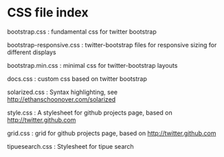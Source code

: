 # CSS file index


bootstrap.css
: fundamental css for twitter bootstrap

bootstrap-responsive.css 
: twitter-bootstrap files for responsive sizing for different displays

bootstrap.min.css 
: minimal css for twitter-bootstrap layouts

docs.css 
: custom css based on twitter bootstrap

solarized.css
: Syntax highlighting, see http://ethanschoonover.com/solarized

style.css
: A stylesheet for github projects page, based on http://twitter.github.com

grid.css
: grid for github projects page, based on http://twitter.github.com

tipuesearch.css
: Stylesheet for tipue search

